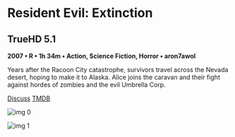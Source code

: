 # Resident Evil: Extinction

## TrueHD 5.1

**2007 • R • 1h 34m • Action, Science Fiction, Horror • aron7awol**

Years after the Racoon City catastrophe, survivors travel across the Nevada desert, hoping to make it to Alaska. Alice joins the caravan and their fight against hordes of zombies and the evil Umbrella Corp.

[Discuss](https://www.avsforum.com/threads/bass-eq-for-filtered-movies.2995212/post-58327088)  [TMDB](7737)

![img 0](https://i.imgur.com/QDqQRhG.jpg)

![img 1](https://i.imgur.com/5HNgVCw.png)


